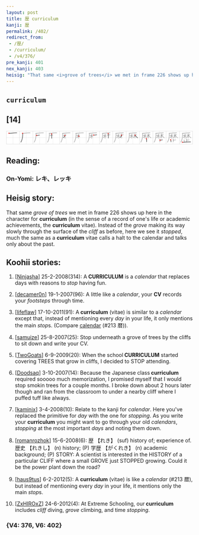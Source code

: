 ```yaml
---
layout: post
title: 歴 curriculum
kanji: 歴
permalink: /402/
redirect_from:
 - /歴/
 - /curriculum/
 - /v4/376/
pre_kanji: 401
nex_kanji: 403
heisig: "That same <i>grove of trees</i> we met in frame 226 shows up here in the character for <b>curriculum</b> (in the sense of a record of one's life or academic achievements, the <b>curriculum</b> vitae). Instead of the <i>grove</i> making its way slowly through the surface of the <i>cliff</i> as before, here we see it <i>stopped</i>, much the same as a <b>curriculum</b> vitae calls a halt to the calendar and talks only about the past."
---
```


## `curriculum`

## [14]

<div class="stroke"><img src="../images/E6ADB4.png" /></div>

## Reading:

### On-Yomi: レキ、レッキ

## Heisig story:

That same <i>grove of trees</i> we met in frame 226 shows up here in the character for <b>curriculum</b> (in the sense of a record of one's life or academic achievements, the <b>curriculum</b> vitae). Instead of the <i>grove</i> making its way slowly through the surface of the <i>cliff</i> as before, here we see it <i>stopped</i>, much the same as a <b>curriculum</b> vitae calls a halt to the calendar and talks only about the past.

## Koohii stories:

1) [<a href="http://kanji.koohii.com/profile/Ninjasha">Ninjasha</a>] 25-2-2008(314): A<strong> CURRICULUM</strong> is a <em>calendar</em> that replaces days with reasons to <em>stop</em> having fun.

2) [<a href="http://kanji.koohii.com/profile/decamer0n">decamer0n</a>] 19-1-2007(96): A little like a <em>calendar</em>, your <strong>CV</strong> records your <em>footsteps</em> through time.

3) [<a href="http://kanji.koohii.com/profile/lifeflaw">lifeflaw</a>] 17-10-2011(91): A<strong> curriculum</strong> (vitae) is similar to a <em>calendar</em> except that, instead of mentioning every <em>day</em> in your life, it only mentions the main <em>stop</em>s. (Compare <a href="../v4/213">calendar</a> (#213 暦)).

4) [<a href="http://kanji.koohii.com/profile/samuize">samuize</a>] 25-8-2007(25): Stop underneath a grove of trees by the cliffs to sit down and write your CV.

5) [<a href="http://kanji.koohii.com/profile/TwoGoats">TwoGoats</a>] 6-9-2009(20): When the school<strong> CURRICULUM</strong> started covering TREES that grow in cliffs, I decided to STOP attending.

6) [<a href="http://kanji.koohii.com/profile/Doodsaq">Doodsaq</a>] 3-10-2007(14): Because the Japanese class<strong> curriculum</strong> required sooooo much memorization, I promised myself that I would stop smokin trees for a couple months. I broke down about 2 hours later though and ran from the classroom to under a nearby cliff where I puffed tuff like always.

7) [<a href="http://kanji.koohii.com/profile/kaminix">kaminix</a>] 3-4-2008(10): Relate to the kanji for <em>calendar</em>. Here you&#039;ve replaced the primitive for <em>day</em> with the one for <em>stopping</em>. As you write your <strong>curriculum</strong> you might want to go through your old <em>calendars</em>, <em>stopping</em> at the most important <em>days</em> and noting them down.

8) [<a href="http://kanji.koohii.com/profile/romanrozhok">romanrozhok</a>] 15-6-2008(6): 歴 【れき】 (suf) history of; experience of. 歴史 【れきし】 (n) history; (P) 学歴 【がくれき】 (n) academic background; (P) STORY: A scientist is interested in the HISTORY of a particular CLIFF where a small GROVE just STOPPED growing. Could it be the power plant down the road?

9) [<a href="http://kanji.koohii.com/profile/haus9tus">haus9tus</a>] 6-2-2012(5): A <strong>curriculum</strong> (vitae) is like a <em>calendar</em> (#213 暦), but instead of mentioning every <em>day</em> in your life, it mentions only the main <em>stop</em>s.

10) [<a href="http://kanji.koohii.com/profile/ZxHIROxZ">ZxHIROxZ</a>] 24-6-2012(4): At Extreme Schooling, our<strong> curriculum</strong> includes <em>cliff</em> diving, <em>grove</em> climbing, and time <em>stopping</em>.

### {V4: 376, V6: 402}
